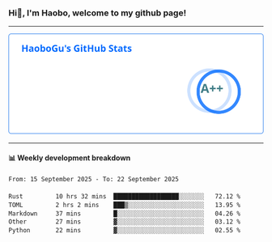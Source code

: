 <!--<h2 align="center"> Hi👋, I'm Haobo, welcome to my github page! </h2>-->
### Hi👋, I'm Haobo, welcome to my github page!
-------

<img href="https://github.com/HaoboGu" src="assets/stats.svg" alt="github stats" /> 

-------

#### 📊 **Weekly development breakdown**
<!--START_SECTION:waka-->

```txt
From: 15 September 2025 - To: 22 September 2025

Rust         10 hrs 32 mins  ██████████████████░░░░░░░   72.12 %
TOML         2 hrs 2 mins    ███▒░░░░░░░░░░░░░░░░░░░░░   13.95 %
Markdown     37 mins         █░░░░░░░░░░░░░░░░░░░░░░░░   04.26 %
Other        27 mins         ▓░░░░░░░░░░░░░░░░░░░░░░░░   03.12 %
Python       22 mins         ▓░░░░░░░░░░░░░░░░░░░░░░░░   02.55 %
```

<!--END_SECTION:waka-->
<!--
backup url: https://github-readme-status-dusky-ten.vercel.app/api?username=HaoboGu&count_private=true&show_icons=true&theme=transparent&border_color=2f80ed
-->
<!--
**HaoboGu/HaoboGu** is a ✨ _special_ ✨ repository because its `README.md` (this file) appears on your GitHub profile.

Here are some ideas to get you started:

- 🔭 I’m currently working on AI-assisted programming tools
- 🌱 I’m currently learning ...
- 👯 I’m looking to collaborate on ...
- 🤔 I’m looking for help with ...
- 💬 Ask me about ...
- 📫 How to reach me: ...
- 😄 Pronouns: ...
- ⚡ Fun fact: ...
-->
